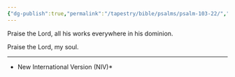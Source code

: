 ```yaml
---
{"dg-publish":true,"permalink":"/tapestry/bible/psalms/psalm-103-22/","title":"Psalm 103:22","hide":true,"tags":["bible-verse","bible-verse"],"dgHomeLink":true,"dgShowLocalGraph":true,"dgEnableSearch":true}
---
```



Praise the Lord, all his works everywhere in his dominion.

Praise the Lord, my soul.



---
* New International Version (NIV)*